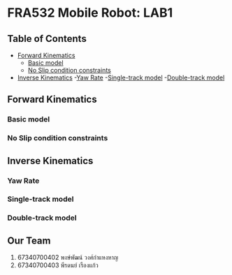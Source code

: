 # FRA532 Mobile Robot: LAB1
## Table of Contents
- [Forward Kinematics](#forward-kinematics)
  - [Basic model](#basic-model)
  - [No Slip condition constraints](#no-slip-condition-constraints)
- [Inverse Kinematics](#inverse-kinematics)
  -[Yaw Rate](#yaw-rate)
  -[Single-track model](#single-track-model)
  -[Double-track model](#double-track-model)


## Forward Kinematics

### Basic model

### No Slip condition constraints

## Inverse Kinematics

### Yaw Rate

### Single-track model

### Double-track model

## Our Team

1. 67340700402 พงษ์พัฒน์ วงศ์กำแหงหาญ
2. 67340700403 พีรดนย์ เรืองแก้ว
